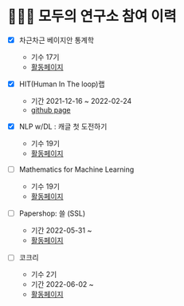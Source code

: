 # 👩🏻‍💻 모두의 연구소 참여 이력



- [x] 차근차근 베이지안 통계학
  - 기수 17기
  - [활동페이지](https://www.notion.so/modulabs/a2d76917dff54c3591cc2e9a2be6421d)




- [x] HIT(Human In The loop)랩
  - 기간 2021-12-16 ~ 2022-02-24
  - [github page]()

- [x] NLP w/DL : 캐글 첫 도전하기
  - 기수 19기
  - [활동페이지](https://www.notion.so/modulabs/NLP-w-DL-061fbb36c67d494fa062309914b4842d)

- [ ] Mathematics for Machine Learning
  - 기수 19기
  - [활동페이지](https://www.notion.so/modulabs/Mathematics-for-Machine-Learning-b2ac7f7f75d64c3aba73c5bae6c67565)

- [ ] Papershop: 쓸 (SSL) 
  - 기간 2022-05-31 ~
  - [활동페이지](https://www.notion.so/moducommunity/SSL-a619a4341b9742db82e1e6d50dfab99f)

- [ ] 코크리 
  - 기수 2기
  - 기간 2022-06-02 ~ 
  - [활동페이지](https://www.notion.so/modulabs/Cocre-070d26a1ddef469ea197bd81e81ed2d3)

